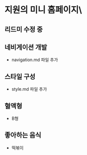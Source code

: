 # 지원의 미니 홈페이지\

## 리드미 수정 중

## 네비게이션 개발

- navigation.md 파일 추가

## 스타일 구성

- style.md 파일 추가

## 혈액형

- B형

## 좋아하는 음식

- 떡볶이
